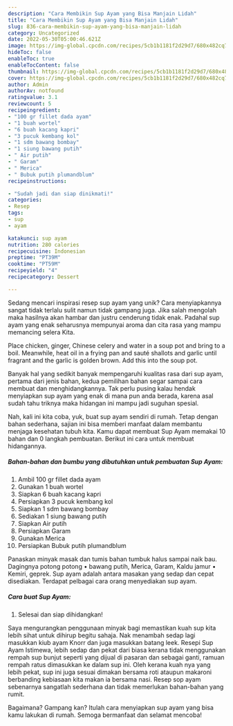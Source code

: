```yaml
---
description: "Cara Membikin Sup Ayam yang Bisa Manjain Lidah"
title: "Cara Membikin Sup Ayam yang Bisa Manjain Lidah"
slug: 836-cara-membikin-sup-ayam-yang-bisa-manjain-lidah
category: Uncategorized
date: 2022-05-30T05:00:46.621Z
image: https://img-global.cpcdn.com/recipes/5cb1b1181f2d29d7/680x482cq70/sup-ayam-foto-resep-utama.jpg
hideToc: false
enableToc: true
enableTocContent: false
thumbnail: https://img-global.cpcdn.com/recipes/5cb1b1181f2d29d7/680x482cq70/sup-ayam-foto-resep-utama.jpg
cover: https://img-global.cpcdn.com/recipes/5cb1b1181f2d29d7/680x482cq70/sup-ayam-foto-resep-utama.jpg
author: Admin
authorAv: notfound
ratingvalue: 3.1
reviewcount: 5
recipeingredient:
- "100 gr fillet dada ayam"
- "1 buah wortel"
- "6 buah kacang kapri"
- "3 pucuk kembang kol"
- "1 sdm bawang bombay"
- "1 siung bawang putih"
- " Air putih"
- " Garam"
- " Merica"
- " Bubuk putih plumandblum"
recipeinstructions:

- "Sudah jadi dan siap dinikmati!"
categories:
- Resep
tags:
- sup
- ayam

katakunci: sup ayam 
nutrition: 280 calories
recipecuisine: Indonesian
preptime: "PT39M"
cooktime: "PT59M"
recipeyield: "4"
recipecategory: Dessert

---
```





Sedang mencari inspirasi resep sup ayam yang unik? Cara menyiapkannya sangat tidak terlalu sulit namun tidak gampang juga. Jika salah mengolah maka hasilnya akan hambar dan justru cenderung tidak enak. Padahal sup ayam yang enak seharusnya mempunyai aroma dan cita rasa yang mampu memancing selera Kita.





Place chicken, ginger, Chinese celery and water in a soup pot and bring to a boil. Meanwhile, heat oil in a frying pan and sauté shallots and garlic until fragrant and the garlic is golden brown. Add this into the soup pot.

Banyak hal yang sedikit banyak mempengaruhi kualitas rasa dari sup ayam, pertama dari jenis bahan, kedua pemilihan bahan segar sampai cara membuat dan menghidangkannya. Tak perlu pusing kalau hendak menyiapkan sup ayam yang enak di mana pun anda berada, karena asal sudah tahu triknya maka hidangan ini mampu jadi suguhan spesial.






Nah, kali ini kita coba, yuk, buat sup ayam sendiri di rumah. Tetap dengan bahan sederhana, sajian ini bisa memberi manfaat dalam membantu menjaga kesehatan tubuh kita. Kamu dapat membuat Sup Ayam memakai 10 bahan dan 0 langkah pembuatan. Berikut ini cara untuk membuat hidangannya.

<!--inarticleads1-->

##### Bahan-bahan dan bumbu yang dibutuhkan untuk pembuatan Sup Ayam:

1. Ambil 100 gr fillet dada ayam
1. Gunakan 1 buah wortel
1. Siapkan 6 buah kacang kapri
1. Persiapkan 3 pucuk kembang kol
1. Siapkan 1 sdm bawang bombay
1. Sediakan 1 siung bawang putih
1. Siapkan  Air putih
1. Persiapkan  Garam
1. Gunakan  Merica
1. Persiapkan  Bubuk putih plumandblum


Panaskan minyak masak dan tumis bahan tumbuk halus sampai naik bau. Dagingnya potong potong • bawang putih, Merica, Garam, Kaldu jamur • Kemiri, geprek. Sup ayam adalah antara masakan yang sedap dan cepat disediakan. Terdapat pelbagai cara orang menyediakan sup ayam. 

<!--inarticleads2-->

##### Cara buat Sup Ayam:


1. Selesai dan siap dihidangkan!

Saya mengurangkan penggunaan minyak bagi memastikan kuah sup kita lebih sihat untuk dihirup begitu sahaja. Nak menambah sedap lagi masukkan kiub ayam Knorr dan juga masukkan batang leek. Resepi Sup Ayam Istimewa, lebih sedap dan pekat dari biasa kerana tidak menggunakan rempah sup bunjut seperti yang dijual di pasaran dan sebagai ganti, ramuan rempah ratus dimasukkan ke dalam sup ini. Oleh kerana kuah nya yang lebih pekat, sup ini juga sesuai dimakan bersama roti ataupun makaroni berbanding kebiasaan kita makan ia bersama nasi. Resep sop ayam sebenarnya sangatlah sederhana dan tidak memerlukan bahan-bahan yang rumit. 

Bagaimana? Gampang kan? Itulah cara menyiapkan sup ayam yang bisa kamu lakukan di rumah. Semoga bermanfaat dan selamat mencoba!
